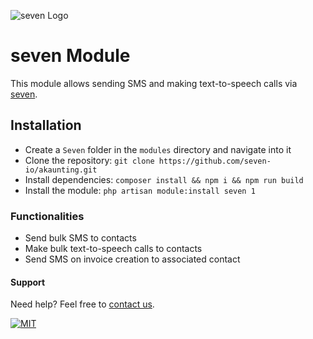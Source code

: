 ![](https://www.seven.io/wp-content/uploads/Logo.svg "seven Logo")

# seven Module

This module allows sending SMS and making text-to-speech calls
via [seven](https://www.seven.io/).

## Installation

- Create a `Seven` folder in the `modules` directory and navigate into it
- Clone the repository: `git clone https://github.com/seven-io/akaunting.git`
- Install dependencies: `composer install && npm i && npm run build`
- Install the module: `php artisan module:install seven 1`

### Functionalities
- Send bulk SMS to contacts
- Make bulk text-to-speech calls to contacts
- Send SMS on invoice creation to associated contact

#### Support

Need help? Feel free to [contact us](https://www.seven.io/en/company/contact/).

[![MIT](https://img.shields.io/badge/License-MIT-teal.svg)](LICENSE)
